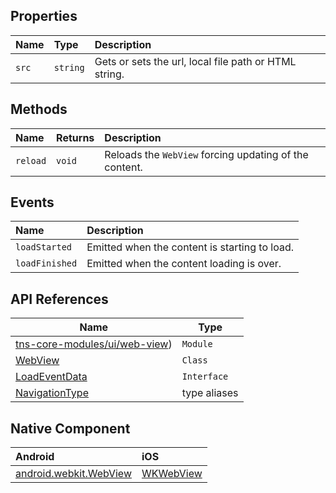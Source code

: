 ## Properties

| Name     | Type     | Description    |
|:---------|:---------|:---------------|
| `src` | `string` | Gets or sets the url, local file path or HTML string. |

## Methods

| Name     | Returns     | Description    |
|:---------|:---------|:---------------|
| `reload` | `void` | Reloads the `WebView` forcing updating of the content. |

## Events

| Name                   | Description                                           |
|:-----------------------|:------------------------------------------------------|
| `loadStarted` | Emitted when the content is starting to load. |
| `loadFinished` | Emitted when the content loading is over. |


## API References

| Name     | Type    |
|----------|---------|
| [tns-core-modules/ui/web-view](http://docs.nativescript.org/api-reference/modules/_ui_web_view_.html)) | `Module` | 
| [WebView](https://docs.nativescript.org/api-reference/classes/_ui_web_view_.webview) | `Class` |
| [LoadEventData](https://docs.nativescript.org/api-reference/interfaces/_ui_web_view_.loadeventdata) | `Interface` |
| [NavigationType](https://docs.nativescript.org/api-reference/modules/_ui_web_view_#navigationtype) | type aliases |

## Native Component

| Android               | iOS      |
|:----------------------|:---------|
| [android.webkit.WebView](http://developer.android.com/reference/android/webkit/WebView.html) | [WKWebView](https://developer.apple.com/documentation/webkit/wkwebview) | 





